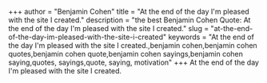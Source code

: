 +++
author = "Benjamin Cohen"
title = "At the end of the day I'm pleased with the site I created."
description = "the best Benjamin Cohen Quote: At the end of the day I'm pleased with the site I created."
slug = "at-the-end-of-the-day-im-pleased-with-the-site-i-created"
keywords = "At the end of the day I'm pleased with the site I created.,benjamin cohen,benjamin cohen quotes,benjamin cohen quote,benjamin cohen sayings,benjamin cohen saying,quotes, sayings,quote, saying, motivation"
+++
At the end of the day I'm pleased with the site I created.
